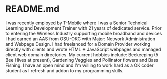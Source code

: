 # README.md
I was recently employed by T-Mobile where I was a Senior Technical Learning and Development Trainer with 21 years of dedicated service.  Prior to entering the Wireless Industry supporting mobile broadband and devices I had earned an AAS from OSU-OKC with Major: Network Administration and Webpage Design. I had freelanced for a Domain Provider working directly with clients and wrote HTML + JavaScript webpages and managed client web domain directories.  My current hobbies include: Beekeeping (5 Bee Hives at present), Gardening Veggies and Pollinator flowers and Bass Fishing.  I have an open mind and I'm willing to work hard as a OK coder student as I refresh and addon to my programming skills. 
